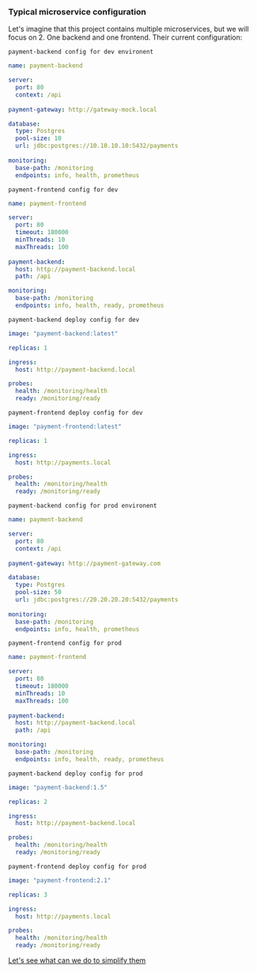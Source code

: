 ### Typical microservice configuration
Let's imagine that this project contains multiple microservices, but we will focus on 2. One backend and one frontend.
Their current configuration:

`payment-backend config for dev environent`
```yaml
name: payment-backend

server:
  port: 80
  context: /api
  
payment-gateway: http://gateway-mock.local

database:
  type: Postgres
  pool-size: 10
  url: jdbc:postgres://10.10.10.10:5432/payments
  
monitoring:
  base-path: /monitoring
  endpoints: info, health, prometheus
```

`payment-frontend config for dev`
```yaml
name: payment-frontend

server:
  port: 80
  timeout: 180000
  minThreads: 10
  maxThreads: 100
  
payment-backend: 
  host: http://payment-backend.local
  path: /api

monitoring:
  base-path: /monitoring
  endpoints: info, health, ready, prometheus
```

`payment-backend deploy config for dev`
```yaml
image: "payment-backend:latest"

replicas: 1

ingress:
  host: http://payment-backend.local

probes:
  health: /monitoring/health
  ready: /monitoring/ready
```

`payment-frontend deploy config for dev`
```yaml
image: "payment-frontend:latest"

replicas: 1

ingress:
  host: http://payments.local

probes:
  health: /monitoring/health
  ready: /monitoring/ready
```

`payment-backend config for prod environent`
```yaml
name: payment-backend

server:
  port: 80
  context: /api
  
payment-gateway: http://payment-gateway.com

database:
  type: Postgres
  pool-size: 50
  url: jdbc:postgres://20.20.20.20:5432/payments
  
monitoring:
  base-path: /monitoring
  endpoints: info, health, prometheus
```

`payment-frontend config for prod`
```yaml
name: payment-frontend

server:
  port: 80
  timeout: 180000
  minThreads: 10
  maxThreads: 100
  
payment-backend: 
  host: http://payment-backend.local
  path: /api

monitoring:
  base-path: /monitoring
  endpoints: info, health, ready, prometheus
```

`payment-backend deploy config for prod`
```yaml
image: "payment-backend:1.5"

replicas: 2

ingress:
  host: http://payment-backend.local

probes:
  health: /monitoring/health
  ready: /monitoring/ready
```

`payment-frontend deploy config for prod`
```yaml
image: "payment-frontend:2.1"

replicas: 3

ingress:
  host: http://payments.local

probes:
  health: /monitoring/health
  ready: /monitoring/ready
```

[Let's see what can we do to simplify them](features.md)